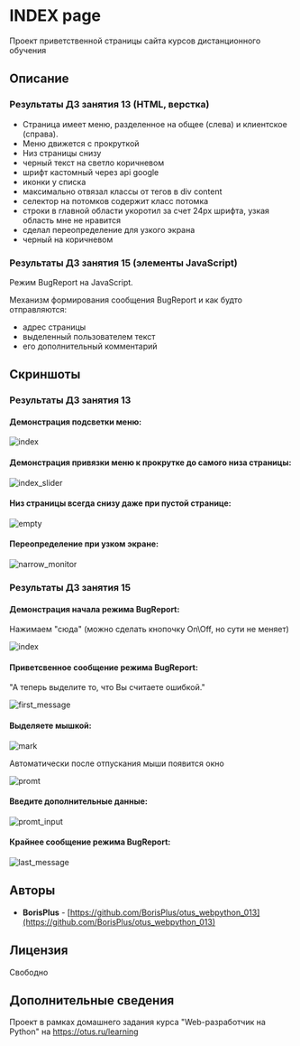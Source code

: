 # INDEX page

Проект приветственной страницы сайта курсов дистанционного обучения

## Описание

### Результаты ДЗ занятия 13 (HTML, верстка)

* Страница имеет меню, разделенное на общее (слева) и клиентское (справа).
* Меню движется с прокруткой
* Низ страницы снизу
* черный текст на светло коричневом
* шрифт кастомный через api google
* иконки у списка
* максимально отвязал классы от тегов в div content
* селектор на потомков содержит класс потомка
* строки в главной области укоротил за счет 24px шрифта, узкая область мне не нравится
* сделал переопределение для узкого экрана
* черный на коричневом
 
### Результаты ДЗ занятия 15 (элементы JavaScript)

Режим BugReport на JavaScript. 

Механизм формирования сообщения BugReport и как будто отправляются:
* адрес страницы
* выделенный пользователем текст
* его дополнительный комментарий

## Cкриншоты

### Результаты ДЗ занятия 13

#### Демонстрация подсветки меню:

![index](https://raw.githubusercontent.com/BorisPlus/otus_webpython_013/master/README.files/images/screenshots/index.png "Title")


#### Демонстрация привязки меню к прокрутке до самого низа страницы:

![index_slider](https://raw.githubusercontent.com/BorisPlus/otus_webpython_013/master/README.files/images/screenshots/index_scrolled_with_menu.png "Title")


#### Низ страницы всегда снизу даже при пустой странице:

![empty](https://raw.githubusercontent.com/BorisPlus/otus_webpython_013/master/README.files/images/screenshots/empty.png "Title")

#### Переопределение при узком экране:

![narrow_monitor](https://raw.githubusercontent.com/BorisPlus/otus_webpython_013/master/README.files/images/screenshots/narrow_monitor.png "Title")


### Результаты ДЗ занятия 15

#### Демонстрация начала режима BugReport:

Нажимаем "сюда" (можно сделать кнопочку On\Off, но сути не меняет)

![index](https://raw.githubusercontent.com/BorisPlus/otus_webpython_013/master/README.files/images/screenshots/js_015/click.png "Title")

#### Приветсвенное сообщение режима BugReport:

"А теперь выделите то, что Вы считаете ошибкой."

![first_message](https://raw.githubusercontent.com/BorisPlus/otus_webpython_013/master/README.files/images/screenshots/js_015/first_message.png "Title")

#### Выделяете мышкой:

![mark](https://raw.githubusercontent.com/BorisPlus/otus_webpython_013/master/README.files/images/screenshots/js_015/mark.png "Title")

Автоматически после отпускания мыши появится окно

![promt](https://raw.githubusercontent.com/BorisPlus/otus_webpython_013/master/README.files/images/screenshots/js_015/promt.png "Title")

#### Введите дополнительные данные:

![promt_input](https://raw.githubusercontent.com/BorisPlus/otus_webpython_013/master/README.files/images/screenshots/js_015/promt_input.png "Title")

#### Крайнее сообщение режима BugReport:

![last_message](https://raw.githubusercontent.com/BorisPlus/otus_webpython_013/master/README.files/images/screenshots/js_015/last_message.png "Title")

## Авторы

* **BorisPlus** - [https://github.com/BorisPlus/otus_webpython_013](https://github.com/BorisPlus/otus_webpython_013)

## Лицензия

Свободно

## Дополнительные сведения

Проект в рамках домашнего задания курса "Web-разработчик на Python" на https://otus.ru/learning
